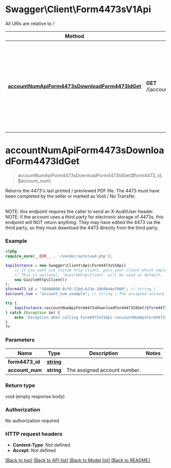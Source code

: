 # Swagger\Client\Form4473sV1Api

All URIs are relative to */*

Method | HTTP request | Description
------------- | ------------- | -------------
[**accountNumApiForm4473sDownloadForm4473IdGet**](Form4473sV1Api.md#accountnumapiform4473sdownloadform4473idget) | **GET** /{accountNum}/api/Form4473s/Download/{form4473Id} | Returns the 4473&#x27;s last printed / previewed PDF file. The 4473 must have been completed by the seller or marked as  Void / No Transfer.

# **accountNumApiForm4473sDownloadForm4473IdGet**
> accountNumApiForm4473sDownloadForm4473IdGet($form4473_id, $account_num)

Returns the 4473's last printed / previewed PDF file. The 4473 must have been completed by the seller or marked as  Void / No Transfer.

<br>NOTE: this endpoint requires the caller to send an X-AuditUser header.  <br>NOTE: if the account uses a third party for electronic storage of 4473s, this endpoint will NOT return anything.               They may have edited the 4473 via the third party, so they must download the 4473 directly from the third party.

### Example
```php
<?php
require_once(__DIR__ . '/vendor/autoload.php');

$apiInstance = new Swagger\Client\Api\Form4473sV1Api(
    // If you want use custom http client, pass your client which implements `GuzzleHttp\ClientInterface`.
    // This is optional, `GuzzleHttp\Client` will be used as default.
    new GuzzleHttp\Client()
);
$form4473_id = "38400000-8cf0-11bd-b23e-10b96e4ef00d"; // string | 
$account_num = "account_num_example"; // string | The assigned account number.

try {
    $apiInstance->accountNumApiForm4473sDownloadForm4473IdGet($form4473_id, $account_num);
} catch (Exception $e) {
    echo 'Exception when calling Form4473sV1Api->accountNumApiForm4473sDownloadForm4473IdGet: ', $e->getMessage(), PHP_EOL;
}
?>
```

### Parameters

Name | Type | Description  | Notes
------------- | ------------- | ------------- | -------------
 **form4473_id** | [**string**](../Model/.md)|  |
 **account_num** | **string**| The assigned account number. |

### Return type

void (empty response body)

### Authorization

No authorization required

### HTTP request headers

 - **Content-Type**: Not defined
 - **Accept**: Not defined

[[Back to top]](#) [[Back to API list]](../../README.md#documentation-for-api-endpoints) [[Back to Model list]](../../README.md#documentation-for-models) [[Back to README]](../../README.md)

